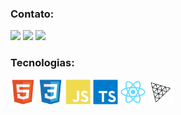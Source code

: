 ### Contato:

<div>
<a href="https://www.linkedin.com/in/s1lviuz/" target="_blank"><img src="https://img.shields.io/badge/-LinkedIn-%230077B5?style=for-the-badge&logo=linkedin&logoColor=white" target="_blank"></a>
<a href="discordapp.com/users/186968868013473792" target="_blank"><img src="https://img.shields.io/badge/Discord-7289DA?style=for-the-badge&logo=discord&logoColor=white"></a>
<a href = "mailto:silviojraraujo@gmail.com"><img src="https://img.shields.io/badge/Gmail-D14836?style=for-the-badge&logo=gmail&logoColor=white" target="_blank](https://img.shields.io/badge/Gmail-D14836?style=for-the-badge&logo=gmail&logoColor=white"></a>   
</div>

### Tecnologias:

<div style="display: inline_block">
 <picture>
  <img align="center" alt="HTML" width="40" src="https://raw.githubusercontent.com/devicons/devicon/master/icons/html5/html5-original.svg"/>
 </picture>
  <picture>
  <img align="center" alt="CSS" width="40" src="https://raw.githubusercontent.com/devicons/devicon/master/icons/css3/css3-original.svg"/>
   </picture>
   <picture>
  <img align="center" width="40" src="https://raw.githubusercontent.com/devicons/devicon/master/icons/javascript/javascript-plain.svg"/>
    </picture>
    <picture>
  <img align="center" alt="Ts" width="40" src="https://raw.githubusercontent.com/devicons/devicon/master/icons/typescript/typescript-original.svg"/>
     </picture>
     <picture>
  <img align="center" alt="React" width="40" src="https://raw.githubusercontent.com/devicons/devicon/master/icons/react/react-original.svg"/>
      </picture>
      <picture>
  <img align="center" alt="Threejs" width="40" src="https://raw.githubusercontent.com/devicons/devicon/master/icons/threejs/threejs-original.svg"/>
       </picture>
</div>
